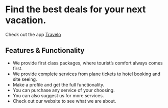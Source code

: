 # Find the best deals for your next vacation.

Check out the app [Travelo](https://travelo-fb967.web.app/)

## Features & Functionality

- We provide first class packages, where tourist’s comfort always comes first.
- We provide complete services from plane tickets to hotel booking and site seeing.
- Make a profile and get the full functionality.
- You can purchase any service of your choosing.
- You can also suggest us for more services.
- Check out our website to see what we are about.
